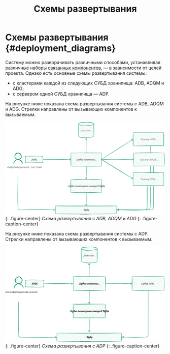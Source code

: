 ﻿---
layout: default
title: Схемы развертывания
nav_order: 2
parent: Эксплуатация
has_children: false
has_toc: false
---

# Схемы развертывания {#deployment_diagrams}

Систему можно разворачивать различными способами, устанавливая различные наборы 
[связанных компонентов]((../../overview/interactions/interactions.md)), — в зависимости от целей проекта. 
Однако есть основные схемы развертывания системы:
* с кластерами каждой из следующих СУБД хранилища: ADB, ADQM и ADG;
* с сервером одной СУБД хранилища — ADP.

На рисунке ниже показана схема развертывания системы с ADB, ADQM и ADG. Стрелки направлены от вызывающих компонентов 
к вызываемым.

![](deployment_with_3_dbms.svg)
{: .figure-center}
*Схема развертывания с ADB, ADQM и ADG*
{: .figure-caption-center}

На рисунке ниже показана схема развертывания системы с ADP. Стрелки направлены от вызывающих компонентов
к вызываемым.

![](deployment_with_1_dbms.svg)
{: .figure-center}
*Схема развертывания с ADP*
{: .figure-caption-center}